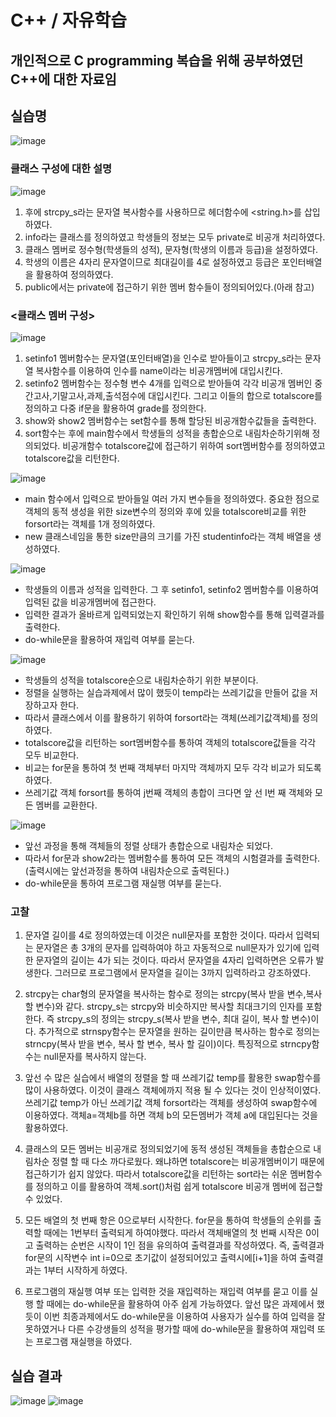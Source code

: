 # C++ / 자유학습
## 개인적으로 C programming 복습을 위해 공부하였던 C++에 대한 자료임

## 실습명
![image](https://user-images.githubusercontent.com/58419421/97053385-d6b32900-15bd-11eb-8942-ae667c766595.png)

### 클래스 구성에 대한 설명
![image](https://user-images.githubusercontent.com/58419421/97053589-36113900-15be-11eb-8b33-d25ae53e43ec.png)
1) 후에 strcpy_s라는 문자열 복사함수를 사용하므로 헤더함수에 <string.h>를 삽입하였다.
2) info라는 클래스를 정의하였고 학생들의 정보는 모두 private로 비공개 처리하였다. 
3) 클래스 멤버로 정수형(학생들의 성적), 문자형(학생의 이름과 등급)을 설정하였다.
4) 학생의 이름은 4자리 문자열이므로 최대길이를 4로 설정하였고 등급은 포인터배열을 활용하여 정의하였다.
5) public에서는 private에 접근하기 위한 멤버 함수들이 정의되어있다.(아래 참고)

### <클래스 멤버 구성>
![image](https://user-images.githubusercontent.com/58419421/97053637-47f2dc00-15be-11eb-87ad-0e58be79812a.png)
1. setinfo1 멤버함수는 문자열(포인터배열)을 인수로 받아들이고 strcpy_s라는 문자열 복사함수를 이용하여 인수를 name이라는 비공개멤버에 대입시킨다.
2. setinfo2 멤버함수는 정수형 변수 4개를 입력으로 받아들여 각각 비공개 멤버인 중간고사,기말고사,과제,출석점수에 대입시킨다. 그리고 이들의 합으로 totalscore를 정의하고 다중 if문을 활용하여 grade를 정의한다.
3. show와 show2 멤버함수는 set함수를 통해 할당된 비공개함수값들을 출력한다.
4. sort함수는 후에 main함수에서 학생들의 성적을 총합순으로 내림차순하기위해 정의되었다. 비공개함수 totalscore값에 접근하기 위하여 sort멤버함수를 정의하였고 totalscore값을 리턴한다.

![image](https://user-images.githubusercontent.com/58419421/97053668-53460780-15be-11eb-942f-f474ce190607.png)
- main 함수에서 입력으로 받아들일 여러 가지 변수들을 정의하였다. 중요한 점으로 객체의 동적 생성을 위한 size변수의 정의와 후에 있을 totalscore비교를 위한 forsort라는 객체를 1개 정의하였다.
- new 클래스네임을 통한 size만큼의 크기를 가진 studentinfo라는 객체 배열을 생성하였다.

![image](https://user-images.githubusercontent.com/58419421/97053691-5ccf6f80-15be-11eb-9065-ffaf85f3ccf5.png)
- 학생들의 이름과 성적을 입력한다. 그 후 setinfo1, setinfo2 멤버함수를 이용하여 입력된 값을 비공개멤버에 접근한다.
- 입력한 결과가 올바르게 입력되었는지 확인하기 위해 show함수를 통해 입력결과를 출력한다.
- do-while문을 활용하여 재입력 여부를 묻는다.

![image](https://user-images.githubusercontent.com/58419421/97053727-6d7fe580-15be-11eb-85f1-b3177e15e508.png)
- 학생들의 성적을 totalscore순으로 내림차순하기 위한 부분이다.
- 정렬을 실행하는 실습과제에서 많이 했듯이 temp라는 쓰레기값을 만들어 값을 저장하고자 한다.
- 따라서 클래스에서 이를 활용하기 위하여 forsort라는 객체(쓰레기값객체)를 정의하였다.
- totalscore값을 리턴하는 sort멤버함수를 통하여 객체의 totalscore값들을 각각 모두 비교한다.
- 비교는 for문을 통하여 첫 번째 객체부터 마지막 객체까지 모두 각각 비교가 되도록 하였다. 
- 쓰레기값 객체 forsort를 통하여 j번째 객체의 총합이 크다면 앞 선 I번 째 객체와 모든 멤버를 교환한다.

![image](https://user-images.githubusercontent.com/58419421/97053741-75d82080-15be-11eb-86ca-57b8d98ecfbc.png)
- 앞선 과정을 통해 객체들의 정렬 상태가 총합순으로 내림차순 되었다.
- 따라서 for문과 show2라는 멤버함수를 통하여 모든 객체의 시험결과를 출력한다.(출력시에는 앞선과정을 통하여 내림차순으로 출력된다.)
- do-while문을 통하여 프로그램 재실행 여부를 묻는다.

### 고찰
1. 문자열 길이를 4로 정의하였는데 이것은 null문자를 포함한 것이다. 따라서 입력되는 문자열은 총 3개의 문자를 입력하여야 하고 자동적으로 null문자가 있기에 입력한 문자열의 길이는 4가 되는 것이다. 따라서 문자열을 4자리 입력하면은 오류가 발생한다. 그러므로 프로그램에서 문자열을 길이는 3까지 입력하라고 강조하였다.

2. strcpy는 char형의 문자열을 복사하는 함수로 정의는 strcpy(복사 받을 변수,복사 할 변수)와 같다. strcpy_s는 strcpy와 비슷하지만 복사할 최대크기의 인자를 포함한다. 즉 strcpy_s의 정의는 strcpy_s(복사 받을 변수, 최대 길이, 복사 할 변수)이다. 추가적으로 strnspy함수는 문자열을 원하는 길이만큼 복사하는 함수로 정의는 strncpy(복사 받을 변수, 복사 할 변수, 복사 할 길이)이다. 특징적으로 strncpy함수는 null문자를 복사하지 않는다.

3. 앞선 수 많은 실습에서 배열의 정렬을 할 때 쓰레기값 temp를 활용한 swap함수를 많이 사용하였다. 이것이 클래스 객체에까지 적용 될 수 있다는 것이 인상적이였다. 쓰레기값 temp가 아닌 쓰레기값 객체 forsort라는 객체를 생성하여 swap함수에 이용하였다. 객체a=객체b를 하면 객체 b의 모든멤버가 객체 a에 대입된다는 것을 활용하였다.

4. 클래스의 모든 멤버는 비공개로 정의되었기에 동적 생성된 객체들을 총합순으로 내림차순 정렬 할 때 다소 까다로웠다. 왜냐하면 totalscore는 비공개멤버이기 때문에 접근하기가 쉽지 않았다. 따라서 totalscore값을 리턴하는 sort라는 쉬운 멤버함수를 정의하고 이를 활용하여 객체.sort()처럼 쉽게 totalscore 비공개 멤버에 접근할 수 있었다.

5. 모든 배열의 첫 번째 항은 0으로부터 시작한다. for문을 통하여 학생들의 순위를 출력할 때에는 1번부터 출력되게 하여야했다. 따라서 객체배열의 첫 번째 시작은 0이고 출력하는 순번은 시작이 1인 점을 유의하여 출력결과를 작성하였다. 즉, 출력결과 for문의 시작변수 int i=0으로 초기값이 설정되어있고 출력시에[i+1]을 하여 출력결과는 1부터 시작하게 하였다.

6. 프로그램의 재실행 여부 또는 입력한 것을 재입력하는 재입력 여부를 묻고 이를 실행 할 때에는 do-while문을 활용하여 아주 쉽게 가능하였다. 앞선 많은 과제에서 했듯이 이번 최종과제에서도 do-while문을 이용하여 사용자가 실수를 하여 입력을 잘못하였거나 다른 수강생들의 성적을 평가할 때에 do-while문을 활용하여 재입력 또는 프로그램 재실행을 하였다.

## 실습 결과
![image](https://user-images.githubusercontent.com/58419421/97053522-0eba6c00-15be-11eb-8421-6c06ae026150.png)
![image](https://user-images.githubusercontent.com/58419421/97053549-1a0d9780-15be-11eb-8267-a539925fc49d.png)



